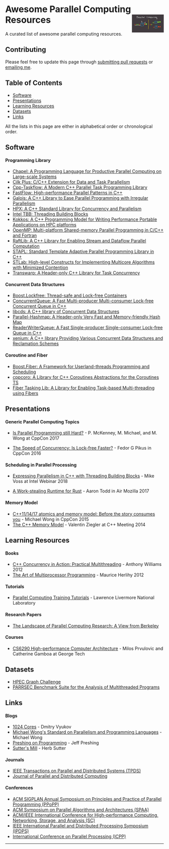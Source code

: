 # Awesome Parallel Computing Resources <img align="right" width="20%" src="image/parallel-computing.jpg">

A curated list of awesome parallel computing resources.

## Contributing
Please feel free to update this page through [submitting pull requests][GitHub pull requests] or 
[emailing me][email me].

## Table of Contents

 - [Software](#software)
 - [Presentations](#presentations)
 - [Learning Resources](#learning-resources)
 - [Datasets](#datasets)
 - [Links](#links)

All the lists in this page are either in alphabetical order or chronological order.

## Software

#### Programming Library

- [Chapel: A Programming Language for Productive Parallel Computing on Large-scale Systems](https://chapel-lang.org/)
- [Cilk Plus: C/C++ Extension for Data and Task Parallelism](https://www.cilkplus.org/)
- [Cpp-Taskflow: A Modern C++ Parallel Task Programming Library](https://github.com/cpp-taskflow/cpp-taskflow)
- [FastFlow: High-performance Parallel Patterns in C++](https://github.com/fastflow/fastflow)
- [Galois: A C++ Library to Ease Parallel Programming with Irregular Parallelism](https://github.com/IntelligentSoftwareSystems/Galois)
- [HPX: A C++ Standard Library for Concurrency and Parallelism](https://github.com/STEllAR-GROUP/hpx)
- [Intel TBB: Threading Building Blocks](https://www.threadingbuildingblocks.org/)
- [Kokkos: A C++ Programming Model for Writing Performance Portable Applications on HPC platforms](https://github.com/kokkos/kokkos)
- [OpenMP: Multi-platform Shared-memory Parallel Programming in C/C++ and Fortran](https://www.openmp.org/)
- [RaftLib: A C++ Library for Enabling Stream and Dataflow Parallel Computation](https://github.com/RaftLib/RaftLib) 
- [STAPL: Standard Template Adaptive Parallel Programming Library in C++](https://parasol.tamu.edu/stapl/)
- [STLab: High-level Constructs for Implementing Multicore Algorithms with Minimized Contention](http://stlab.cc/libraries/concurrency/)
- [Transwarp: A Header-only C++ Library for Task Concurrency](https://github.com/bloomen/transwarp)


#### Concurrent Data Structures

- [Boost.Lockfree: Thread-safe and Lock-free Containers](https://github.com/boostorg/lockfree)
- [ConcurrentQueue: A Fast Multi-producer Multi-consumer Lock-free Concurrent Queue in C++](https://github.com/cameron314/concurrentqueue)
- [libcds: A C++ library of Concurrent Data Structures](https://github.com/khizmax/libcds)
- [Parallel-Hashmap: A Header-only Very Fast and Memory-friendly Hash Map](https://github.com/greg7mdp/parallel-hashmap)
- [ReaderWriterQueue: A Fast Single-producer Single-consumer Lock-free Queue in C++](https://github.com/cameron314/readerwriterqueue)
- [xenium: A C++ library Providing Various Concurrent Data Structures and Reclamation Schemes](https://github.com/mpoeter/xenium)

#### Coroutine and Fiber

- [Boost.Fiber: A Framework for Userland-threads Programming and Scheduling](https://github.com/boostorg/fiber)
- [cppcoro: A Library for C++ Coroutines Abstractions for the Coroutines TS](https://github.com/lewissbaker/cppcoro)
- [Fiber Tasking Lib: A Library for Enabling Task-based Multi-threading using Fibers](https://github.com/RichieSams/FiberTaskingLib)


## Presentations

#### Generic Parallel Computing Topics

- [Is Parallel Programming still Hard?](https://www.youtube.com/watch?v=YM8Xy6oKVQg) - P. McKenney, M. Michael, and M. Wong at CppCon 2017

- [The Speed of Concurrency: Is Lock-free Faster?](https://www.youtube.com/watch?v=9hJkWwHDDxs) - Fedor G Pikus in CppCon 2016

#### Scheduling in Parallel Processing

- [Expressing Parallelism in C++ with Threading Building Blocks](https://www.youtube.com/watch?v=9Otq_fcUnPE) - Mike Voss at Intel Webinar 2018

- [A Work-stealing Runtime for Rust](https://www.youtube.com/watch?v=4DQakkJ8XLI) - Aaron Todd in Air Mozilla 2017

#### Memory Model

- [C++11/14/17 atomics and memory model: Before the story consumes you](https://www.youtube.com/watch?v=DS2m7T6NKZQ) - Michael Wong in CppCon 2015
- [The C++ Memory Model](https://www.youtube.com/watch?v=gpsz8sc6mNU) - Valentin Ziegler at C++ Meeting 2014

## Learning Resources

#### Books

- [C++ Concurrency in Action: Practical Multithreading](https://www.manning.com/books/c-plus-plus-concurrency-in-action) - Anthony Williams 2012
- [The Art of Multiprocessor Programming](https://www.amazon.com/Art-Multiprocessor-Programming-Revised-Reprint/dp/0123973376/ref=sr_1_1?ie=UTF8&qid=1438003865&sr=8-1&keywords=maurice+herlihy) - Maurice Herlihy 2012

#### Tutorials

- [Parallel Computing Training Tutorials](https://hpc.llnl.gov/training/tutorials) - Lawrence Livermore National Laboratory

#### Research Papers

- [The Landscape of Parallel Computing Research: A View from Berkeley](https://www2.eecs.berkeley.edu/Pubs/TechRpts/2006/EECS-2006-183.pdf)

#### Courses

- [CS6290 High-performance Computer Architecture](https://www.udacity.com/course/high-performance-computer-architecture--ud007) - Milos Prvulovic and Catherine Gamboa at George Tech


## Datasets

- [HPEC Graph Challenge](https://graphchallenge.mit.edu/)
- [PARRSEC Benchmark Suite for the Analysis of Multithreaded Programs](https://parsec.cs.princeton.edu/)


## Links

#### Blogs
 - [1024 Cores](http://www.1024cores.net/) - Dmitry Vyukov 
 - [Michael Wong's Standard on Parallelism and Programming Languages](https://wongmichael.com/about/) - Michael Wong
 - [Preshing on Programming](https://preshing.com/) - Jeff Preshing
 - [Sutter's Mill](https://herbsutter.com/) - Herb Sutter

#### Journals
 - [IEEE Transactions on Parallel and Distributed Systems (TPDS)](https://www.computer.org/csdl/journal/td) 
 - [Journal of Parallel and Distributed Computing](https://www.journals.elsevier.com/journal-of-parallel-and-distributed-computing)
  
#### Conferences

 - [ACM SIGPLAN Annual Symposium on Principles and Practice of Parallel Programming (PPoPP)](https://ppopp19.sigplan.org/home)
 - [ACM Symposium on Parallel Algorithms and Architectures (SPAA)](https://spaa.acm.org/)
 - [ACM/IEEE International Conference for High-performance Computing, Networking, Storage, and Analysis (SC)](https://sc19.supercomputing.org/)
 - [IEEE International Parallel and Distributed Processing Symposium (IPDPS)](http://www.ipdps.org/)
 - [International Conference on Parallel Processing (ICPP)](https://www.hpcs.cs.tsukuba.ac.jp/icpp2019/)


* * *

[GitHub pull requests]:  https://github.com/cpp-taskflow/cpp-taskflow/pulls
[email me]:              mailto:twh760812@gmail.com
